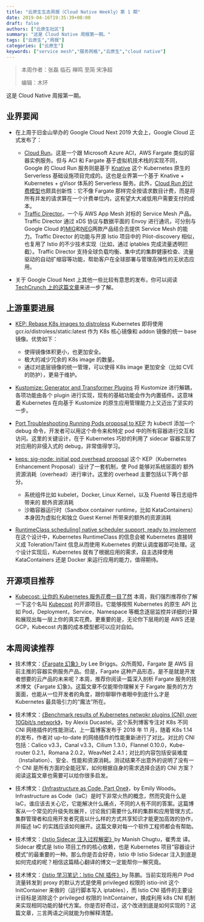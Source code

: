 ```yaml
---
title: "云原生生态周报（Cloud Native Weekly）第 1 期"
date: 2019-04-16T19:35:39+08:00
draft: false
authors: ["云原生社区"]
summary: "这是 Cloud Native 周报第一期。"
tags: ["云原生","周报"]
categories: ["云原生"]
keywords: ["service mesh","服务网格","云原生","cloud native"]
---
```


> 本周作者：张磊 临石 禅鸣 至简 宋净超
>
> 编辑：木环

这是 Cloud Native 周报第一期。

## 业界要闻

- 在上周于旧金山举办的 Google Cloud Next 2019 大会上，Google Cloud 正式发布了：
   - [Cloud Run](https://cloud.google.com/run/)。这是一个跟 Microsoft Azure ACI，AWS Fargate 类似的容器实例服务。但与 ACI 和 Fargate 基于虚拟机技术栈的实现不同，Google 的 Cloud Run 服务则是基于 [Knative](https://github.com/knative/) 这个 Kubernetes 原生的 Serverless 基础设施项目完成的。这也是业界第一个基于 Knative + Kubernetes + gVisor 体系的 Serverless 服务。此外，[Cloud Run 的计费模型](https://cloud.google.com/run/pricing)也颇具创新性：它不像 Fargate 那样完全按请求数目计费，而是将所有并发的请求算在一个计费单位内，这有望大大减低用户需要支付的成本。
   -  [Traffic Director](https://cloud.google.com/traffic-director/)。一个与 AWS App Mesh 对标的 Service Mesh 产品。Traffic Director 通过 xDS 协议与数据平面的 Envoy 进行通讯，可分别与 Google Cloud 的[MIG](https://cloud.google.com/compute/docs/instance-groups/)和[NEG](https://cloud.google.com/load-balancing/docs/negs/)两款产品结合去提供 Service Mesh 的能力。Traffic Director 的功能与开源 Istio 项目中的 Pilot-discovery 相似，也复用了 Istio 的不少技术实现（比如，通过 iptables 完成流量透明拦截）。Traffic Director 支持全球负载均衡、集中式的集群健康检查、流量驱动的自动扩缩容等功能，帮助客户在全球部署与管理高弹性的无状态应用。

- 关于 Google Cloud Next 上其他一些比较有意思的发布，你可以阅读 [TechCrunch 上的这篇文章](https://techcrunch.com/2019/04/10/the-6-most-important-announcements-from-google-cloud-next-2019/)来进一步了解。

## 上游重要进展

- [KEP: Rebase K8s images to distroless](https://github.com/kubernetes/enhancements/pull/900)  Kubernetes 即将使用 gcr.io/distroless/static:latest 作为 K8s 核心镜像和 addon 镜像的统一 base 镜像。优势如下：
   - 使得镜像体积更小，也更加安全。
   - 极大的减少冗余的 K8s image 的数量。
   - 通过对底层镜像的统一管理，可以使得 K8s image 更加安全（比如 CVE 的防护），更易于维护。

- [Kustomize: Generator and Transformer Plugins](https://github.com/kubernetes/enhancements/pull/906/files) 将 Kustomize 进行解耦，各项功能由各个 plugin 进行实现，现有的基础功能会作为内置插件。这意味着 Kubernetes 在向基于 Kustomize 的原生应用管理能力上又迈出了坚实的一步。

- [Port Troubleshooting Running Pods proposal to KEP](https://github.com/kubernetes/enhancements/pull/830/files) 为 kubectl 添加一个 debug 命令，开发者可以用这个命令来和特定 pod 中的所有容器进行交互和访问。这里的关键设计，在于 Kubernetes 巧妙的利用了 sidecar 容器实现了对应用的非侵入式的 debug，非常值得学习。

- [keps: sig-node: initial pod overhead proposal](https://github.com/kubernetes/enhancements/pull/887/files) 这个 KEP（Kubernetes Enhancement Proposal）设计了一套机制，使 Pod 能够对系统层面的 额外资源消耗（overhead）进行审计。这里的 overhead 主要包括以下两个部分。
  - 系统组件比如 kubelet，Docker, Linux Kernel，以及 Fluentd 等日志组件带来的 额外资源消耗
  - 沙箱容器运行时（Sandbox container runtime，比如 KataContainers）本身因为虚拟化和独立 Guest Kernel 所带来的额外的资源消耗

- [RuntimeClass scheduling\] native scheduler support, ready to implement](https://github.com/kubernetes/enhancements/pull/909/files) 在这个设计中，Kubernetes RuntimeClass 的信息会被 Kubernetes 直接转义成 Toleration/Taint 信息从而使用 Kubernetes 的默认调度器即可处理。这个设计实现后，Kubernetes 就有了根据应用的需求，自主选择使用 KataContainers 还是 Docker 来运行应用的能力，值得期待。

## 开源项目推荐

- [Kubecost: 让你的 Kubernetes 服务花费一目了然](https://medium.com/kubecost/introducing-kubecost-a-better-approach-to-kubernetes-cost-monitoring-b5450c3ae940) 本周，我们强烈推荐你了解一下这个名叫 [Kubecost](https://github.com/kubecost) 的开源项目。它能够按照 Kubernetes 的原生 API 比如 Pod，Deployment，Service，Namespace 等概念逐层监控并详细的计算和展现出每一层上你的真实花费。更重要的是，无论你下层用的是 AWS 还是 GCP，Kubecost 内置的成本模型都可以应对自如。

## 本周阅读推荐

- 技术博文：[《Fargate 幻象》](https://leebriggs.co.uk/blog/2019/04/13/the-fargate-illusion.html)by Lee Briggs。众所周知，Fargate 是 AWS 目前主推的容器实例服务产品。但是，Fargate 这种产品形态，是不是就是开发者想要的云产品的未来呢？本周，推荐你阅读一篇深入剖析 Fargate 服务的技术博文《Fargate 幻象》。这篇文章不仅能带你理解关于 Fargate 服务的方方面面，也能从一位开发者的角度，跟你聊聊作者眼中到底什么才是 Kubernetes 最具吸引力的“魔法”所在。

- 技术博文：[《Benchmark results of Kubernetes netwokr plugins (CNI) over 10Gbit/s network》](https://itnext.io/benchmark-results-of-kubernetes-network-plugins-cni-over-10gbit-s-network-updated-april-2019-4a9886efe9c4)，by Alexis Ducastel。这个系列博客专注对 K8s 不同 CNI 网络插件的性能测试，上一篇博客发布于 2018 年 11 月，随着 K8s 1.14 的发布，作者对 up-to-date 的网络插件的性能重新进行了对比。对比的 CNI 包括：Calico v3.3，Canal v3.3，Cilium 1.3.0，Flannel 0.10.0，Kube-router 0.2.1，Romana 2.0.2，WeavNet 2.4.1；对比的内容包括安装难度（Installation）、安全、性能和资源消耗。测试结果不出意外的说明了没有一个 CNI 是所有方面的全能冠军，如何根据自身的需求选择合适的 CNI 方案？阅读这篇文章也需要可以给你很多启发。

- 技术博文：[《Infrastructure as Code, Part One》](https://crate.io/a/infrastructure-as-code-part-one/)，by Emily Woods。Infrastructure as Code（IaC）是时下非常火热的概念，然而究竟什么是 IaC，谁应该去关心它，它能解决什么痛点，不同的人有不同的答案。这篇博客从一个常见的升级失败展开，讨论我们需要什么样的集群和应用管理方式，集群管理者和应用开发者究竟以什么样的方式共享知识才能更加高效的协作，并描述 IaC 的实践应该如何展开。这篇文章对每一个软件工程师都会有帮助。

- 技术博文：[《Istio Sidecar 注入过程解密》](http://www.servicemesher.com/blog/data-plane-setup/)by Manish Chugtu，崔秀龙 译。Sidecar 模式是 Istio 项目工作的核心依赖，也是 Kubernetes 项目“容器设计模式”的最重要的一种。那么你是否会好奇，Istio 中 Istio Sidecar 注入到底是如何完成的呢？相信这篇精心翻译的博文一定能帮你一解究竟。

- 技术博文：[《Istio 学习笔记：Istio CNI 插件》](http://www.servicemesher.com/blog/istio-cni-note/)by 陈鹏。当前实现将用户 Pod 流量转发到 proxy 的默认方式是使用 privileged 权限的 istio-init 这个 InitContainer 来做的（运行脚本写入 iptables），而 Istio CNI 插件的主要设计目标是消除这个 privileged 权限的 InitContainer，换成利用 k8s CNI 机制来实现相同功能的替代方案。你是否好奇过，这个改进到底是如何实现的？这篇文章，三言两语之间就能为你解释清楚。
